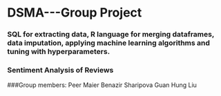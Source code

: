 # DSMA---Group Project
### SQL for extracting data, R language for merging dataframes, data imputation, applying machine learning algorithms and tuning with hyperparameters.
### Sentiment Analysis of Reviews

###Group members:
Peer Maier
Benazir Sharipova
Guan Hung Liu
